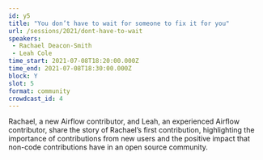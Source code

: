 ```yaml
---
id: y5
title: "You don’t have to wait for someone to fix it for you"
url: /sessions/2021/dont-have-to-wait
speakers:
 - Rachael Deacon-Smith
 - Leah Cole
time_start: 2021-07-08T18:20:00.000Z
time_end: 2021-07-08T18:30:00.000Z
block: Y
slot: 5
format: community
crowdcast_id: 4
---
```


Rachael, a new Airflow contributor, and Leah, an experienced Airflow contributor, share the story of Rachael’s first contribution, highlighting the importance of contributions from new users and the positive impact that non-code contributions have in an open source community.
